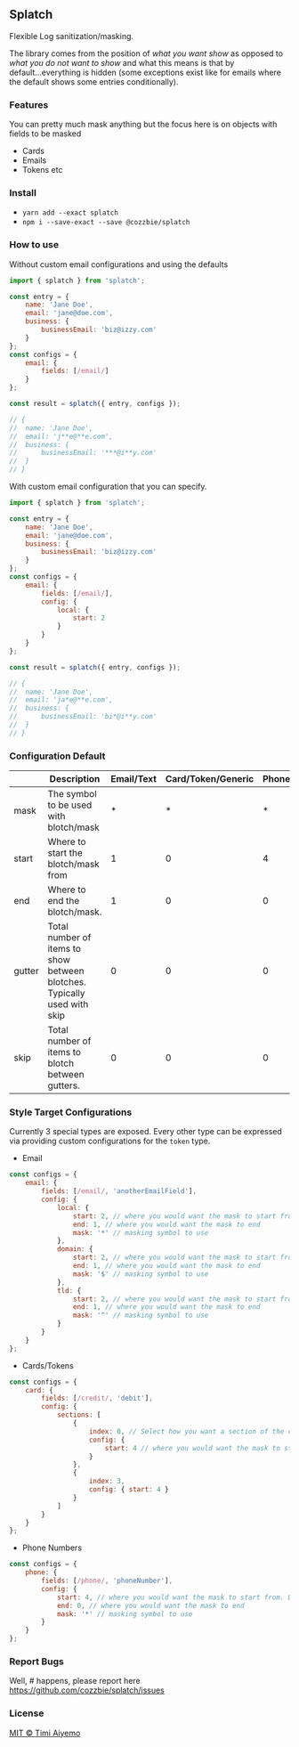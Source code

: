 ## Splatch

Flexible Log sanitization/masking.

The library comes from the position of _what you want show_ as opposed to _what you do not want to show_ and what this means is that by default...everything is hidden (some exceptions exist like for emails where the default shows some entries conditionally).

### Features

You can pretty much mask anything but the focus here is on objects with fields to be masked
- Cards
- Emails
- Tokens
etc

### Install

- `yarn add --exact splatch`
- `npm i --save-exact --save @cozzbie/splatch`


### How to use

Without custom email configurations and using the defaults

```javascript
import { splatch } from 'splatch';

const entry = {
    name: 'Jane Doe',
    email: 'jane@doe.com',
    business: {
        businessEmail: 'biz@izzy.com'
    }
};
const configs = {
    email: {
        fields: [/email/]
    }
};

const result = splatch({ entry, configs });

// {
//  name: 'Jane Doe',
//  email: 'j**e@**e.com',
//  business: {
//      businessEmail: '***@i**y.com'
//  }
// }
```

With custom email configuration that you can specify.

```javascript
import { splatch } from 'splatch';

const entry = {
    name: 'Jane Doe',
    email: 'jane@doe.com',
    business: {
        businessEmail: 'biz@izzy.com'
    }
};
const configs = {
    email: {
        fields: [/email/],
        config: {
            local: {
                start: 2
            }
        }
    }
};

const result = splatch({ entry, configs });

// {
//  name: 'Jane Doe',
//  email: 'ja*e@**e.com',
//  business: {
//      businessEmail: 'bi*@i**y.com'
//  }
// }
```

### Configuration Default

|        | Description                                                                | Email/Text | Card/Token/Generic | Phone |
|--------|----------------------------------------------------------------------------|------------|--------------------|-------|
| mask   | The symbol to be used with blotch/mask                                     | *          | *                  | *     |
| start  | Where to start the blotch/mask from                                        | 1          | 0                  | 4     |
| end    | Where to end the blotch/mask.                                              | 1          | 0                  | 0     |
| gutter | Total number of items to show between blotches.  Typically used with skip  | 0          | 0                  | 0     |
| skip   | Total number of items to blotch between gutters.                           | 0          | 0                  | 0     |


### Style Target Configurations

Currently 3 special types are exposed. Every other type can be expressed via providing custom configurations for the `token` type.

- Email

```javascript
const configs = {
    email: {
        fields: [/email/, 'anotherEmailField'],
        config: {
            local: {
                start: 2, // where you would want the mask to start from
                end: 1, // where you would want the mask to end
                mask: '*' // masking symbol to use
            },
            domain: {
                start: 2, // where you would want the mask to start from
                end: 1, // where you would want the mask to end
                mask: '$' // masking symbol to use
            },
            tld: {
                start: 2, // where you would want the mask to start from
                end: 1, // where you would want the mask to end
                mask: '^' // masking symbol to use
            }
        }
    }
};
```

- Cards/Tokens

```javascript
const configs = {
    card: {
        fields: [/credit/, 'debit'],
        config: {
            sections: [
                {
                    index: 0, // Select how you want a section of the card to be masked
                    config: {
                        start: 4 // where you would want the mask to start from
                    }
                },
                {
                    index: 3,
                    config: { start: 4 }
                }
            ]
        }
    }
};
```

- Phone Numbers

```javascript
const configs = {
    phone: {
        fields: [/phone/, 'phoneNumber'],
        config: {
            start: 4, // where you would want the mask to start from. Default is 4
            end: 0, // where you would want the mask to end
            mask: '*' // masking symbol to use
        }
    }
};
```

### Report Bugs

Well, #$%$ happens, please report here https://github.com/cozzbie/splatch/issues


### License

[MIT © Timi Aiyemo](https://cozzbie.mit-license.org/)